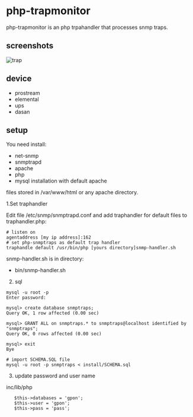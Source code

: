 # php-trapmonitor
php-trapmonitor is an php trpahandler that processes snmp traps.

## screenshots

![trap](https://user-images.githubusercontent.com/83060284/166908564-fffb9dc0-eeda-4566-be47-de288ff46c34.png)


## device

- prostream
- elemental
- ups
- dasan

## setup

You need install:
- net-snmp 
- snmptrapd
- apache 
- php 
- mysql installation with default apache 
 
files stored in /var/www/html or any apache directory.

1.Set traphandler

Edit file /etc/snmp/snmptrapd.conf and add traphandler for default files to traphandler.php:

```
# listen on
agentaddress [my ip address]:162
# set php-snmptraps as default trap handler
traphandle default /usr/bin/php [yours directory]snmp-handler.sh
```

 snmp-handler.sh is in directory: 

- bin/snmp-handler.sh


2. sql

```
mysql -u root -p
Enter password:

mysql> create database snmptraps;
Query OK, 1 row affected (0.00 sec)

mysql> GRANT ALL on snmptraps.* to snmptraps@localhost identified by "snmptraps";
Query OK, 0 rows affected (0.00 sec)

mysql> exit
Bye

# import SCHEMA.SQL file
mysql -u root -p snmptraps < install/SCHEMA.sql
```
3. update password and user name 

inc/lib/php

```
   $this->databases = 'gpon';
   $this->user = 'gpon';
   $this->pass = 'pass';
```
